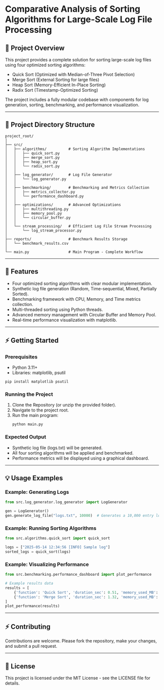 
# Comparative Analysis of Sorting Algorithms for Large-Scale Log File Processing

## 📌 Project Overview
This project provides a complete solution for sorting large-scale log files using four optimized sorting algorithms:
- Quick Sort (Optimized with Median-of-Three Pivot Selection)
- Merge Sort (External Sorting for large files)
- Heap Sort (Memory-Efficient In-Place Sorting)
- Radix Sort (Timestamp-Optimized Sorting)

The project includes a fully modular codebase with components for log generation, sorting, benchmarking, and performance visualization.

---

## 📁 Project Directory Structure

```
project_root/
│
├── src/
│   ├── algorithms/          # Sorting Algorithm Implementations
│   │   ├── quick_sort.py
│   │   ├── merge_sort.py
│   │   ├── heap_sort.py
│   │   └── radix_sort.py
│   │
│   ├── log_generator/       # Log File Generator
│   │   └── log_generator.py
│   │
│   ├── benchmarking/        # Benchmarking and Metrics Collection
│   │   ├── metrics_collector.py
│   │   └── performance_dashboard.py
│   │
│   ├── optimizations/       # Advanced Optimizations
│   │   ├── multithreading.py
│   │   ├── memory_pool.py
│   │   └── circular_buffer.py
│   │
│   └── stream_processing/   # Efficient Log File Stream Processing
│       └── log_stream_processor.py
│
├── reports/                 # Benchmark Results Storage
│   └── benchmark_results.csv
│
└── main.py                  # Main Program - Complete Workflow
```

---

## 🚀 Features
- Four optimized sorting algorithms with clear modular implementation.
- Synthetic log file generation (Random, Time-sequential, Mixed, Partially Sorted).
- Benchmarking framework with CPU, Memory, and Time metrics collection.
- Multi-threaded sorting using Python threads.
- Advanced memory management with Circular Buffer and Memory Pool.
- Real-time performance visualization with matplotlib.

---

## ⚡ Getting Started

### Prerequisites
- Python 3.11+
- Libraries: matplotlib, psutil

```bash
pip install matplotlib psutil
```

### Running the Project
1. Clone the Repository (or unzip the provided folder).
2. Navigate to the project root.
3. Run the main program:
   ```bash
   python main.py
   ```

### Expected Output
- Synthetic log file (logs.txt) will be generated.
- All four sorting algorithms will be applied and benchmarked.
- Performance metrics will be displayed using a graphical dashboard.

---

## 💡 Usage Examples

### Example: Generating Logs
```python
from src.log_generator.log_generator import LogGenerator

gen = LogGenerator()
gen.generate_log_file("logs.txt", 10000)  # Generates a 10,000 entry log file
```

### Example: Running Sorting Algorithms
```python
from src.algorithms.quick_sort import quick_sort

logs = ["2025-05-14 12:34:56 [INFO] Sample log"]
sorted_logs = quick_sort(logs)
```

### Example: Visualizing Performance
```python
from src.benchmarking.performance_dashboard import plot_performance

# Example results data
results = [
    {'function': 'Quick Sort', 'duration_sec': 0.51, 'memory_used_MB': 15.2},
    {'function': 'Merge Sort', 'duration_sec': 1.32, 'memory_used_MB': 25.8}
]
plot_performance(results)
```

---

## ⚡ Contributing
Contributions are welcome. Please fork the repository, make your changes, and submit a pull request.

---

## 📄 License
This project is licensed under the MIT License - see the LICENSE file for details.

